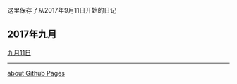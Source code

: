 这里保存了从2017年9月11日开始的日记
## 2017年九月
[九月11日](docs/Sep11.md)
  
---
[about Github Pages](aboutGithubPages.md)
